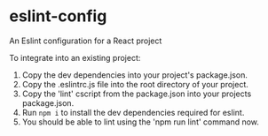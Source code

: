 # eslint-config
An Eslint configuration for a React project

To integrate into an existing project: 
1. Copy the dev dependencies into your project's package.json.
2. Copy the .eslintrc.js file into the root directory of your project.
3. Copy the 'lint' cscript from the package.json into your projects package.json. 
3. Run `npm i` to install the dev dependencies required for eslint.
4. You should be able to lint using the 'npm run lint' command now.